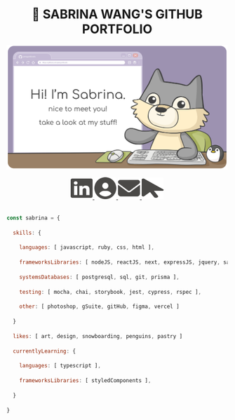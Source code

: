 <h1 style="text-align: center">🌸 SABRINA WANG'S GITHUB PORTFOLIO
</h1>

![banner image](./docs/banner.png)

<div align="center">
<a href="https://www.linkedin.com/in/sabrina-y-wang/">
    <img height="50px" width="50px" src="./docs/icon_linkedin.svg"/>
</a>
<a href="https://flowcv.com/resume/7vgjugqk7r">
    <img height="50px" width="50px" src="./docs/icon_resume.svg"/>
</a>
<a href="mailto:sabrina.ynw@gmail.com" target="_blank" rel="noopener noreferrer">
    <img height="50px" width="50px" src="./docs/icon_mail.svg" />
</a>
<a href="https://www.wryly.me/">
    <img height="50px" width="50px" src="./docs/icon_website.svg"/>
</a>
</div>

<br/>

```javascript
const sabrina = {

  skills: {

    languages: [ javascript, ruby, css, html ],

    frameworksLibraries: [ nodeJS, reactJS, next, expressJS, jquery, sass, rails ],

    systemsDatabases: [ postgresql, sql, git, prisma ],

    testing: [ mocha, chai, storybook, jest, cypress, rspec ],

    other: [ photoshop, gSuite, gitHub, figma, vercel ]

  }

  likes: [ art, design, snowboarding, penguins, pastry ]

  currentlyLearning: {

    languages: [ typescript ],

    frameworksLibraries: [ styledComponents ],

  }

}
```
